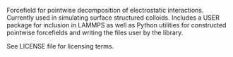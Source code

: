 Forcefield for pointwise decomposition of electrostatic interactions.
Currently used in simulating surface structured colloids.
Includes a USER package for inclusion in LAMMPS as well as Python
utilities for constructed pointwise forcefields and writing the
files user by the library.

See LICENSE file for licensing terms.